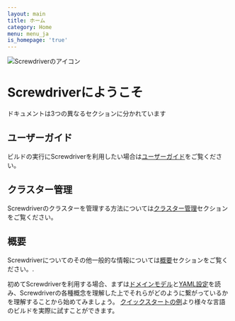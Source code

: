 ```yaml
---
layout: main
title: ホーム
category: Home
menu: menu_ja
is_homepage: 'true'
---
```

<div class="top">
    <img src="/assets/Screwdriver_Icon_Full@1x.png" alt="Screwdriverのアイコン">
    <h1>Screwdriverにようこそ</h1>
    <p>ドキュメントは3つの異なるセクションに分かれています</p>
</div>

<div class="row">
    <div class="col-xs-6 col-md-4 ug">
        <h2>ユーザーガイド</h2>
        <p>ビルドの実行にScrewdriverを利用したい場合は<a href="http://docs.screwdriver.cd/ja/user-guide/quickstart">ユーザーガイド</a>をご覧ください。</p>
    </div>
    <div class="col-xs-6 col-md-4 cm">
        <h2>クラスター管理</h2>
        <p>Screwdriverのクラスターを管理する方法については<a href="http://docs.screwdriver.cd/ja/cluster-management">クラスター管理</a>セクションをご覧ください。</p>
    </div>
    <div class="col-xs-6 col-md-4 about">
        <h2>概要</h2>
        <p>Screwdriverについてのその他一般的な情報については<a href="http://docs.screwdriver.cd/ja/about">概要</a>セクションをご覧ください。.</p>
    </div>
</div>

<div class="row">
    <div class="col-xs-12 extra">
        <p>初めてScrewdriverを利用する場合、まずは<a href="http://docs.screwdriver.cd/ja/about/appendix/domain">ドメインモデル</a>と<a href="http://docs.screwdriver.cd/ja/user-guide/configuration/index">YAML設定</a>を読み、Screwdriverの各種概念を理解した上でそれらがどのように繋がっているかを理解することから始めてみましょう。
        <a href="http://docs.screwdriver.cd/ja/user-guide/quickstart">クイックスタートの例</a>より様々な言語のビルドを実際に試すことができます。</p>
    </div>
</div>
